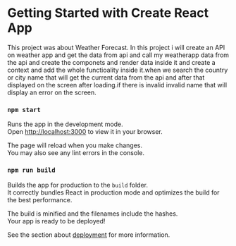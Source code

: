 # Getting Started with Create React App

This project was about Weather Forecast. In this project i will create an API on weather app and get the data from api and call my weatherapp data from the api and create the componets and render data inside it and create a context and add the whole functioality inside it.when we search the country or city name that will get the current data from the api and after that displayed on the screen after loading.if there is invalid invalid name that will display an error on the screen.

### `npm start`

Runs the app in the development mode.\
Open [http://localhost:3000](http://localhost:3000) to view it in your browser.

The page will reload when you make changes.\
You may also see any lint errors in the console.

### `npm run build`

Builds the app for production to the `build` folder.\
It correctly bundles React in production mode and optimizes the build for the best performance.

The build is minified and the filenames include the hashes.\
Your app is ready to be deployed!

See the section about [deployment](https://facebook.github.io/create-react-app/docs/deployment) for more information.

